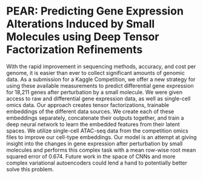 # PEAR: Predicting Gene Expression Alterations Induced by Small Molecules using Deep Tensor Factorization Refinements

With the rapid improvement in sequencing methods, accuracy, and cost per genome, it is easier than ever to collect significant amounts of genomic data. As a submission for a Kaggle Competition, we offer a new strategy for using these available measurements to predict differential gene expression for 18,211 genes after perturbation by a small molecule. We were given access to raw and differential gene expression data, as well as single-cell omics data. Our approach creates tensor factorizations, trainable embeddings of the different data sources. We create each of these embeddings separately, concatenate their outputs together, and train a deep neural network to learn the embedded features from their latent spaces. We utilize single-cell ATAC-seq data from the competition omics files to improve our cell-type embeddings. Our model is an attempt at giving insight into the changes in gene expression after perturbation by small molecules and performs this complex task with a mean row-wise root mean squared error of 0.674. Future work in the space of CNNs and more complex variational autoencoders could lend a hand to potentially better solve this problem.

